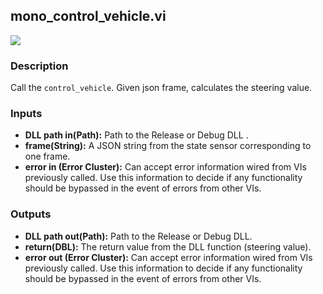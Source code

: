 ## mono_control_vehicle.vi
<p class="img_container">

<img class="lg_img" src="https://github.com/monoDriveIO/documentation/blob/master/WikiPhotos/LV_client/shared_libraries/mono__control__vehiclec.png" />
</p>

### Description 
Call the `control_vehicle`. Given json frame, calculates the steering value.

### Inputs
- **DLL path in(Path):** Path to the Release or Debug DLL .
- **frame(String):** A JSON string from the state sensor corresponding to one frame.
- **error in (Error Cluster):** Can accept error information wired from VIs previously called. Use this information to decide if any functionality should be bypassed in the event of errors from other VIs.


### Outputs
- **DLL path out(Path):** Path to the Release or Debug DLL.
- **return(DBL):** The return value from the DLL function (steering value).
- **error out (Error Cluster):** Can accept error information wired from VIs previously called. Use this information to decide if any functionality should be bypassed in the event of errors from other VIs.

<p>&nbsp;</p>